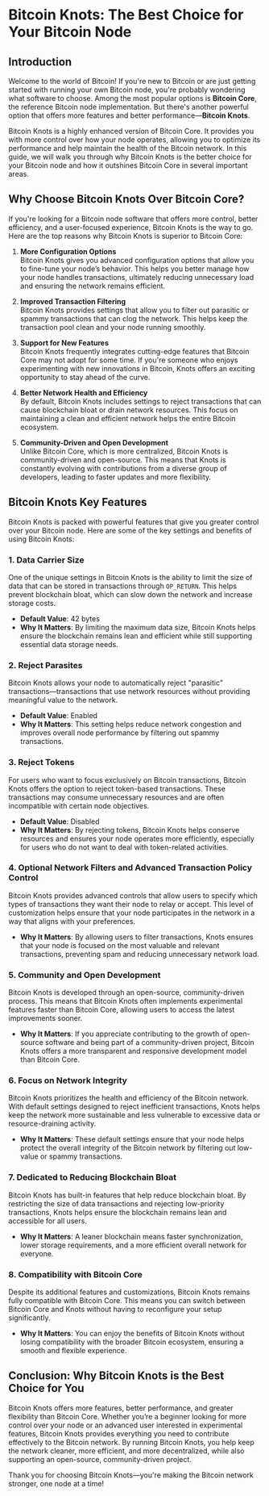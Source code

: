 # Bitcoin Knots: The Best Choice for Your Bitcoin Node

## Introduction

Welcome to the world of Bitcoin! If you're new to Bitcoin or are just getting started with running your own Bitcoin node, you're probably wondering what software to choose. Among the most popular options is **Bitcoin Core**, the reference Bitcoin node implementation. But there's another powerful option that offers more features and better performance—**Bitcoin Knots**.

Bitcoin Knots is a highly enhanced version of Bitcoin Core. It provides you with more control over how your node operates, allowing you to optimize its performance and help maintain the health of the Bitcoin network. In this guide, we will walk you through why Bitcoin Knots is the better choice for your Bitcoin node and how it outshines Bitcoin Core in several important areas.

## Why Choose Bitcoin Knots Over Bitcoin Core?

If you're looking for a Bitcoin node software that offers more control, better efficiency, and a user-focused experience, Bitcoin Knots is the way to go. Here are the top reasons why Bitcoin Knots is superior to Bitcoin Core:

1. **More Configuration Options**  
   Bitcoin Knots gives you advanced configuration options that allow you to fine-tune your node’s behavior. This helps you better manage how your node handles transactions, ultimately reducing unnecessary load and ensuring the network remains efficient.

2. **Improved Transaction Filtering**  
   Bitcoin Knots provides settings that allow you to filter out parasitic or spammy transactions that can clog the network. This helps keep the transaction pool clean and your node running smoothly.

3. **Support for New Features**  
   Bitcoin Knots frequently integrates cutting-edge features that Bitcoin Core may not adopt for some time. If you're someone who enjoys experimenting with new innovations in Bitcoin, Knots offers an exciting opportunity to stay ahead of the curve.

4. **Better Network Health and Efficiency**  
   By default, Bitcoin Knots includes settings to reject transactions that can cause blockchain bloat or drain network resources. This focus on maintaining a clean and efficient network helps the entire Bitcoin ecosystem.

5. **Community-Driven and Open Development**  
   Unlike Bitcoin Core, which is more centralized, Bitcoin Knots is community-driven and open-source. This means that Knots is constantly evolving with contributions from a diverse group of developers, leading to faster updates and more flexibility.

## Bitcoin Knots Key Features

Bitcoin Knots is packed with powerful features that give you greater control over your Bitcoin node. Here are some of the key settings and benefits of using Bitcoin Knots:

### 1. **Data Carrier Size**

One of the unique settings in Bitcoin Knots is the ability to limit the size of data that can be stored in transactions through `OP_RETURN`. This helps prevent blockchain bloat, which can slow down the network and increase storage costs.

- **Default Value**: 42 bytes
- **Why It Matters**: By limiting the maximum data size, Bitcoin Knots helps ensure the blockchain remains lean and efficient while still supporting essential data storage needs.

### 2. **Reject Parasites**

Bitcoin Knots allows your node to automatically reject "parasitic" transactions—transactions that use network resources without providing meaningful value to the network.

- **Default Value**: Enabled
- **Why It Matters**: This setting helps reduce network congestion and improves overall node performance by filtering out spammy transactions.

### 3. **Reject Tokens**

For users who want to focus exclusively on Bitcoin transactions, Bitcoin Knots offers the option to reject token-based transactions. These transactions may consume unnecessary resources and are often incompatible with certain node objectives.

- **Default Value**: Disabled
- **Why It Matters**: By rejecting tokens, Bitcoin Knots helps conserve resources and ensures your node operates more efficiently, especially for users who do not want to deal with token-related activities.

### 4. **Optional Network Filters and Advanced Transaction Policy Control**

Bitcoin Knots provides advanced controls that allow users to specify which types of transactions they want their node to relay or accept. This level of customization helps ensure that your node participates in the network in a way that aligns with your preferences.

- **Why It Matters**: By allowing users to filter transactions, Knots ensures that your node is focused on the most valuable and relevant transactions, preventing spam and reducing unnecessary network load.

### 5. **Community and Open Development**

Bitcoin Knots is developed through an open-source, community-driven process. This means that Bitcoin Knots often implements experimental features faster than Bitcoin Core, allowing users to access the latest improvements sooner.

- **Why It Matters**: If you appreciate contributing to the growth of open-source software and being part of a community-driven project, Bitcoin Knots offers a more transparent and responsive development model than Bitcoin Core.

### 6. **Focus on Network Integrity**

Bitcoin Knots prioritizes the health and efficiency of the Bitcoin network. With default settings designed to reject inefficient transactions, Knots helps keep the network more sustainable and less vulnerable to excessive data or resource-draining activity.

- **Why It Matters**: These default settings ensure that your node helps protect the overall integrity of the Bitcoin network by filtering out low-value or spammy transactions.

### 7. **Dedicated to Reducing Blockchain Bloat**

Bitcoin Knots has built-in features that help reduce blockchain bloat. By restricting the size of data transactions and rejecting low-priority transactions, Knots helps ensure the blockchain remains lean and accessible for all users.

- **Why It Matters**: A leaner blockchain means faster synchronization, lower storage requirements, and a more efficient overall network for everyone.

### 8. **Compatibility with Bitcoin Core**

Despite its additional features and customizations, Bitcoin Knots remains fully compatible with Bitcoin Core. This means you can switch between Bitcoin Core and Knots without having to reconfigure your setup significantly.

- **Why It Matters**: You can enjoy the benefits of Bitcoin Knots without losing compatibility with the broader Bitcoin ecosystem, ensuring a smooth and flexible experience.

## Conclusion: Why Bitcoin Knots is the Best Choice for You

Bitcoin Knots offers more features, better performance, and greater flexibility than Bitcoin Core. Whether you’re a beginner looking for more control over your node or an advanced user interested in experimental features, Bitcoin Knots provides everything you need to contribute effectively to the Bitcoin network. By running Bitcoin Knots, you help keep the network cleaner, more efficient, and more decentralized, while also supporting an open-source, community-driven project. 

Thank you for choosing Bitcoin Knots—you're making the Bitcoin network stronger, one node at a time!
